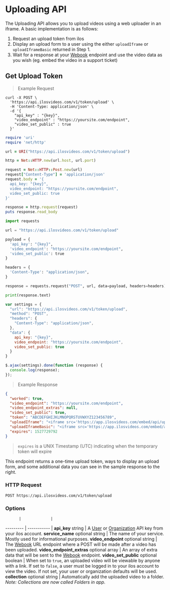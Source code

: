 # Uploading API

The Uploading API allows you to upload videos using a web uploader in an iframe. A basic implementation is as follows:

1. Request an upload token from ilos
2. Display an upload form to a user using the either `uploadIframe` or `uploadIframeBasic` returned in Step 1.
3. Wait for a response at your [Webook](#webhooks) endpoint and use the video data as you wish (eg. embed the video in a support ticket)

## Get Upload Token

> Example Request

```shell
curl -X POST \
  'https://api.ilosvideos.com/v1/token/upload' \
  -H 'Content-Type: application/json' \
  -d '{
    "api_key" : "{key}",
    "video_endpoint" : "https://yoursite.com/endpoint",
    "video_set_public" : true
  }'
```

```ruby
require 'uri'
require 'net/http'

url = URI("https://api.ilosvideos.com/v1/token/upload")

http = Net::HTTP.new(url.host, url.port)

request = Net::HTTP::Post.new(url)
request["Content-Type"] = 'application/json'
request.body = '{
  api_key: "{key}",
  video_endpoint: "https://yoursite.com/endpoint",
  video_set_public: true
}'

response = http.request(request)
puts response.read_body
```

```python
import requests

url = "https://api.ilosvideos.com/v1/token/upload"

payload = {
  'api_key': "{key}",
  'video_endpoint': "https://yoursite.com/endpoint",
  'video_set_public': true
}

headers = {
  'Content-Type': "application/json",
}

response = requests.request("POST", url, data=payload, headers=headers)

print(response.text)
```

```javascript
var settings = {
  "url": "https://api.ilosvideos.com/v1/token/upload",
  "method": "POST",
  "headers": {
    "Content-Type": "application/json",
  },
  "data": {
    api_key: "{key}",
    video_endpoint: "https://yoursite.com/endpoint",
    video_set_public: true
  }
}

$.ajax(settings).done(function (response) {
  console.log(response);
});
```

> Example Response

```json
{
  "worked": true,
  "video_endpoint": "https://yoursite.com/endpoint",
  "video_endpoint_extras": null,
  "video_set_public": true,
  "token": "ABCDEFGHIJKLMNOPQRSTUVWXYZ123456789",
  "uploadIframe": "<iframe src='https://app.ilosvideos.com/embed/api/uploader/ABCDEFGHIJKLMNOPQRSTUVWXYZ123456789'></iframe>",
  "uploadIframeBasic": "<iframe src='https://app.ilosvideos.com/embed/api/uploader/ABCDEFGHIJKLMNOPQRSTUVWXYZ123456789?uploaderType=basic></iframe>",
  "expires": 1527729792
}
```

> `expires` is a UNIX Timestamp (UTC) indicating when the temporary token will expire

This endpoint returns a one-time upload token, ways to display an upload form, and some additional data you can see in the sample response to the right.

### HTTP Request

`POST https://api.ilosvideos.com/v1/token/upload`

### Options

          |             |
--------- | ----------- |
**api_key** string | A [User](#api-key-types) or [Organization](#api-key-types) API key from your ilos account.
**service_name** optional string | The name of your service. Mostly used for informational purposes.
**video_endpoint** optional string | The [Webook](#webhooks) URL endpoint where a POST will be made after a video has been uploaded.
**video_endpoint_extras** optional array | An array of extra data that will be sent to the [Webook](#webhooks) endpoint.
**video_set_public** optional boolean | When set to `true`, an uploaded video will be viewable by anyone with a link. If set to `false`, a user must be logged in to your ilos account to view the video. If not set, your user or organization defaults will be used.
**collection** optional string | Automatically add the uploaded video to a folder. <br> *Note: Collections are now called Folders in app.*

<!-- TODO: move this to a stylesheet -->
<style>
  .content table tr strong {
    display: block;
  }
</style>
